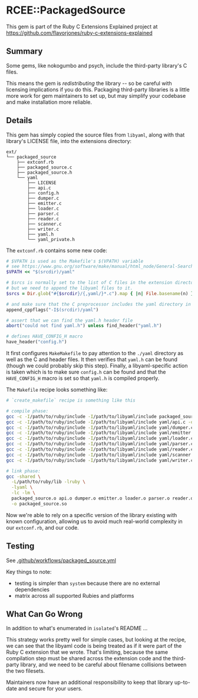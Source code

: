 # RCEE::PackagedSource

This gem is part of the Ruby C Extensions Explained project at https://github.com/flavorjones/ruby-c-extensions-explained

## Summary

Some gems, like nokogumbo and psych, include the third-party library's C files.

This means the gem is *redistributing* the library -- so be careful with licensing implications if you do this. Packaging third-party libraries is a little more work for gem maintainers to set up, but may simplify your codebase and make installation more reliable.


## Details

This gem has simply copied the source files from `libyaml`, along with that library's LICENSE file, into the extensions directory:

``` text
ext/
└── packaged_source
    ├── extconf.rb
    ├── packaged_source.c
    ├── packaged_source.h
    └── yaml
        ├── LICENSE
        ├── api.c
        ├── config.h
        ├── dumper.c
        ├── emitter.c
        ├── loader.c
        ├── parser.c
        ├── reader.c
        ├── scanner.c
        ├── writer.c
        ├── yaml.h
        └── yaml_private.h
```

The `extconf.rb` contains some new code:

``` ruby
# $VPATH is used as the Makefile's $(VPATH) variable
# see https://www.gnu.org/software/make/manual/html_node/General-Search.html
$VPATH << "$(srcdir)/yaml"

# $srcs is normally set to the list of C files in the extension directory,
# but we need to append the libyaml files to it.
$srcs = Dir.glob("#{$srcdir}/{,yaml/}*.c").map { |n| File.basename(n) }.sort

# and make sure that the C preprocessor includes the yaml directory in its search path
append_cppflags("-I$(srcdir)/yaml")

# assert that we can find the yaml.h header file
abort("could not find yaml.h") unless find_header("yaml.h")

# defines HAVE_CONFIG_H macro
have_header("config.h")
```

It first configures `MakeMakefile` to pay attention to the `./yaml` directory as well as the C and header files. It then verifies that `yaml.h` can be found (though we could probably skip this step). Finally, a libyaml-specific action is taken which is to make sure `config.h` can be found and that the `HAVE_CONFIG_H` macro is set so that `yaml.h` is compiled properly.

The `Makefile` recipe looks something like:

``` sh
# `create_makefile` recipe is something like this

# compile phase:
gcc -c -I/path/to/ruby/include -I/path/to/libyaml/include packaged_source.c -o packaged_source.o
gcc -c -I/path/to/ruby/include -I/path/to/libyaml/include yaml/api.c -o api.o
gcc -c -I/path/to/ruby/include -I/path/to/libyaml/include yaml/dumper.c -o dumper.o
gcc -c -I/path/to/ruby/include -I/path/to/libyaml/include yaml/emitter.c -o emitter.o
gcc -c -I/path/to/ruby/include -I/path/to/libyaml/include yaml/loader.c -o loader.o
gcc -c -I/path/to/ruby/include -I/path/to/libyaml/include yaml/parser.c -o parser.o
gcc -c -I/path/to/ruby/include -I/path/to/libyaml/include yaml/reader.c -o reader.o
gcc -c -I/path/to/ruby/include -I/path/to/libyaml/include yaml/scanner.c -o scanner.o
gcc -c -I/path/to/ruby/include -I/path/to/libyaml/include yaml/writer.c -o writer.o

# link phase:
gcc -shared \
  -L/path/to/ruby/lib -lruby \
  -lyaml \
  -lc -lm \
  packaged_source.o api.o dumper.o emitter.o loader.o parser.o reader.o scanner.o writer.o \
  -o packaged_source.so
```

Now we're able to rely on a specific version of the library existing with known configuration, allowing us to avoid much real-world complexity in our `extconf.rb`, and our code.


## Testing

See [.github/workflows/packaged_source.yml](../.github/workflows/packaged_source.yml)

Key things to note:

- testing is simpler than `system` because there are no external dependencies
- matrix across all supported Rubies and platforms


## What Can Go Wrong

In addition to what's enumerated in `isolated`'s README ...

This strategy works pretty well for simple cases, but looking at the recipe, we can see that the libyaml code is being treated as if it were part of the Ruby C extension that we wrote. That's limiting, because the same compilation step must be shared across the extension code and the third-party library, and we need to be careful about filename collisions between the two filesets.

Maintainers now have an additional responsibility to keep that library up-to-date and secure for your users.
